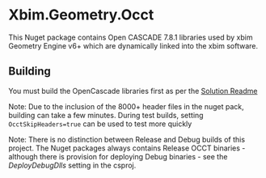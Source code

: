 # Xbim.Geometry.Occt

This Nuget package contains Open CASCADE 7.8.1 libraries used by xbim Geometry Engine v6+ which are dynamically linked into
the xbim software.

## Building

You must build the OpenCascade libraries first as per the [Solution Readme](../Readme.md)

Note: Due to the inclusion of the 8000+ header files in the nuget pack, building can take a few minutes. 
During test builds, setting `OcctSkipHeaders=true` can be used to test more quickly

Note: There is no distinction between Release and Debug builds of this project. The Nuget packages always contains Release
OCCT binaries - although there is provision for deploying Debug binaries - see the _DeployDebugDlls_ setting in the csproj.
